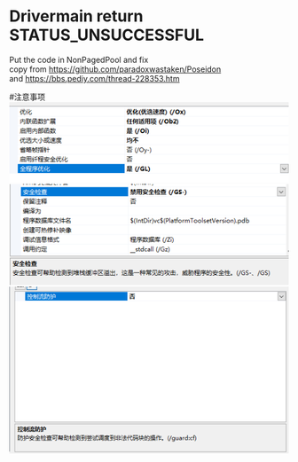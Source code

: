 # Drivermain return STATUS_UNSUCCESSFUL

Put the code in NonPagedPool and fix  
copy from https://github.com/paradoxwastaken/Poseidon  
and https://bbs.pediy.com/thread-228353.htm  
  
#注意事项
![image](pic/微信图片_20220420165928.png)
![image](pic/微信图片_20220420170035.png)
![image](pic/微信图片_20220420170155.png)
